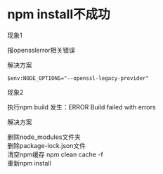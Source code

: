 # npm install不成功

现象1

报opensslerror相关错误

解决方案

```
$env:NODE_OPTIONS="--openssl-legacy-provider"
```


现象2

执行npm build 发生：ERROR Build failed with errors

解决方案

删除node_modules文件夹  
删除package-lock.json文件   
清空npm缓存 npm clean cache -f  
重新npm install

